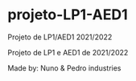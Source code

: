 # projeto-LP1-AED1
Projeto de LP1/AED1 2021/2022

Projeto de LP1 e AED1 de 2021/2022

Made by: Nuno & Pedro industries
